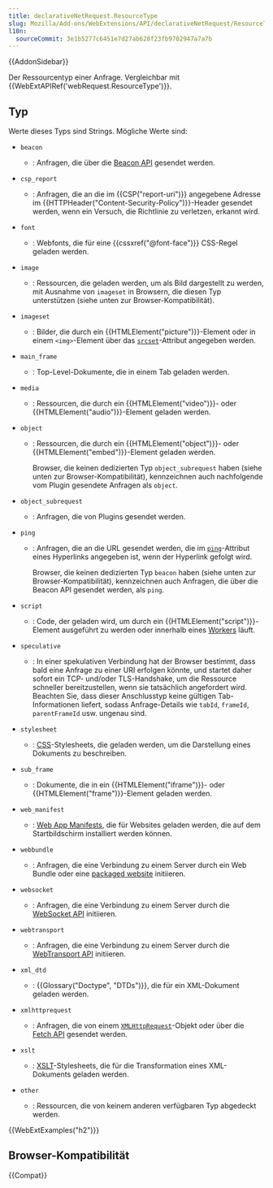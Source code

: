 ```yaml
---
title: declarativeNetRequest.ResourceType
slug: Mozilla/Add-ons/WebExtensions/API/declarativeNetRequest/ResourceType
l10n:
  sourceCommit: 3e1b5277c6451e7d27ab628f23fb9702947a7a7b
---
```


{{AddonSidebar}}

Der Ressourcentyp einer Anfrage. Vergleichbar mit {{WebExtAPIRef('webRequest.ResourceType')}}.

## Typ

Werte dieses Typs sind Strings. Mögliche Werte sind:

- `beacon`
  - : Anfragen, die über die [Beacon API](/de/docs/Web/API/Beacon_API) gesendet werden.
- `csp_report`
  - : Anfragen, die an die im {{CSP("report-uri")}} angegebene Adresse im {{HTTPHeader("Content-Security-Policy")}}-Header gesendet werden, wenn ein Versuch, die Richtlinie zu verletzen, erkannt wird.
- `font`
  - : Webfonts, die für eine {{cssxref("@font-face")}} CSS-Regel geladen werden.
- `image`
  - : Ressourcen, die geladen werden, um als Bild dargestellt zu werden, mit Ausnahme von `imageset` in Browsern, die diesen Typ unterstützen (siehe unten zur Browser-Kompatibilität).
- `imageset`
  - : Bilder, die durch ein {{HTMLElement("picture")}}-Element oder in einem `<img>`-Element über das [`srcset`](/de/docs/Web/HTML/Element/img#srcset)-Attribut angegeben werden.
- `main_frame`
  - : Top-Level-Dokumente, die in einem Tab geladen werden.
- `media`
  - : Ressourcen, die durch ein {{HTMLElement("video")}}- oder {{HTMLElement("audio")}}-Element geladen werden.
- `object`

  - : Ressourcen, die durch ein {{HTMLElement("object")}}- oder {{HTMLElement("embed")}}-Element geladen werden.

    Browser, die keinen dedizierten Typ `object_subrequest` haben (siehe unten zur Browser-Kompatibilität), kennzeichnen auch nachfolgende vom Plugin gesendete Anfragen als `object`.

- `object_subrequest`
  - : Anfragen, die von Plugins gesendet werden.
- `ping`

  - : Anfragen, die an die URL gesendet werden, die im [`ping`](/de/docs/Web/HTML/Element/a#ping)-Attribut eines Hyperlinks angegeben ist, wenn der Hyperlink gefolgt wird.

    Browser, die keinen dedizierten Typ `beacon` haben (siehe unten zur Browser-Kompatibilität), kennzeichnen auch Anfragen, die über die Beacon API gesendet werden, als `ping`.

- `script`
  - : Code, der geladen wird, um durch ein {{HTMLElement("script")}}-Element ausgeführt zu werden oder innerhalb eines [Workers](/de/docs/Web/API/Web_Workers_API) läuft.
- `speculative`
  - : In einer spekulativen Verbindung hat der Browser bestimmt, dass bald eine Anfrage zu einer URI erfolgen könnte, und startet daher sofort ein TCP- und/oder TLS-Handshake, um die Ressource schneller bereitzustellen, wenn sie tatsächlich angefordert wird. Beachten Sie, dass dieser Anschlusstyp keine gültigen Tab-Informationen liefert, sodass Anfrage-Details wie `tabId`, `frameId`, `parentFrameId` usw. ungenau sind.
- `stylesheet`
  - : [CSS](/de/docs/Web/CSS)-Stylesheets, die geladen werden, um die Darstellung eines Dokuments zu beschreiben.
- `sub_frame`
  - : Dokumente, die in ein {{HTMLElement("iframe")}}- oder {{HTMLElement("frame")}}-Element geladen werden.
- `web_manifest`
  - : [Web App Manifests](/de/docs/Web/Manifest), die für Websites geladen werden, die auf dem Startbildschirm installiert werden können.
- `webbundle`
  - : Anfragen, die eine Verbindung zu einem Server durch ein Web Bundle oder eine [packaged website](https://github.com/WICG/webpackage) initiieren.
- `websocket`
  - : Anfragen, die eine Verbindung zu einem Server durch die [WebSocket API](/de/docs/Web/API/WebSockets_API) initiieren.
- `webtransport`
  - : Anfragen, die eine Verbindung zu einem Server durch die [WebTransport API](/de/docs/Web/API/WebTransport_API) initiieren.
- `xml_dtd`
  - : {{Glossary("Doctype", "DTDs")}}, die für ein XML-Dokument geladen werden.
- `xmlhttprequest`
  - : Anfragen, die von einem [`XMLHttpRequest`](/de/docs/Web/API/XMLHttpRequest)-Objekt oder über die [Fetch API](/de/docs/Web/API/Fetch_API) gesendet werden.
- `xslt`
  - : [XSLT](/de/docs/Web/XML/XSLT)-Stylesheets, die für die Transformation eines XML-Dokuments geladen werden.
- `other`
  - : Ressourcen, die von keinem anderen verfügbaren Typ abgedeckt werden.

{{WebExtExamples("h2")}}

## Browser-Kompatibilität

{{Compat}}

<!--
// Copyright 2015 The Chromium Authors. All rights reserved.
//
// Redistribution and use in source and binary forms, with or without
// modification, are permitted provided that the following conditions are
// met:
//
//    * Redistributions of source code must retain the above copyright
// notice, this list of conditions and the following disclaimer.
//    * Redistributions in binary form must reproduce the above
// copyright notice, this list of conditions and the following disclaimer
// in the documentation and/or other materials provided with the
// distribution.
//    * Neither the name of Google Inc. nor the names of its
// contributors may be used to endorse or promote products derived from
// this software without specific prior written permission.
//
// THIS SOFTWARE IS PROVIDED BY THE COPYRIGHT HOLDERS AND CONTRIBUTORS
// "AS IS" AND ANY EXPRESS OR IMPLIED WARRANTIES, INCLUDING, BUT NOT
// LIMITED TO, THE IMPLIED WARRANTIES OF MERCHANTABILITY AND FITNESS FOR
// A PARTICULAR PURPOSE ARE DISCLAIMED. IN NO EVENT SHALL THE COPYRIGHT
// OWNER OR CONTRIBUTORS BE LIABLE FOR ANY DIRECT, INDIRECT, INCIDENTAL,
// SPECIAL, EXEMPLARY, OR CONSEQUENTIAL DAMAGES (INCLUDING, BUT NOT
// LIMITED TO, PROCUREMENT OF SUBSTITUTE GOODS OR SERVICES; LOSS OF USE,
// DATA, OR PROFITS; OR BUSINESS INTERRUPTION) HOWEVER CAUSED AND ON ANY
// THEORY OF LIABILITY, WHETHER IN CONTRACT, STRICT LIABILITY, OR TORT
// (INCLUDING NEGLIGENCE OR OTHERWISE) ARISING IN ANY WAY OUT OF THE USE
// OF THIS SOFTWARE, EVEN IF ADVISED OF THE POSSIBILITY OF SUCH DAMAGE.
-->
